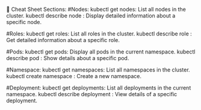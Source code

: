 📜 Cheat Sheet Sections:
#Nodes:
kubectl get nodes: List all nodes in the cluster.
kubectl describe node <node-name>: Display detailed information about a specific node.

#Roles:
kubectl get roles: List all roles in the cluster.
kubectl describe role <role-name>: Get detailed information about a specific role.

#Pods:
kubectl get pods: Display all pods in the current namespace.
kubectl describe pod <pod-name>: Show details about a specific pod.

#Namespace:
kubectl get namespaces: List all namespaces in the cluster.
kubectl create namespace <namespace-name>: Create a new namespace.

#Deployment:
kubectl get deployments: List all deployments in the current namespace.
kubectl describe deployment <deployment-name>: View details of a specific deployment.
